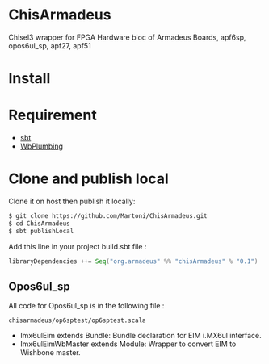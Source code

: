 # ChisArmadeus
Chisel3 wrapper for FPGA Hardware bloc of Armadeus Boards, apf6sp, opos6ul_sp, apf27, apf51

# Install

# Requirement

* [sbt](https://www.scala-sbt.org/)
* [WbPlumbing](https://github.com/Martoni/WbPlumbing)

# Clone and publish local

Clone it on host then publish it locally:
```bash
$ git clone https://github.com/Martoni/ChisArmadeus.git
$ cd ChisArmadeus
$ sbt publishLocal
```

Add this line in your project build.sbt file :
```scala
libraryDependencies ++= Seq("org.armadeus" %% "chisArmadeus" % "0.1")
```


## Opos6ul_sp
All code for Opos6ul_sp is in the following file :
```
chisarmadeus/op6sptest/op6sptest.scala
```

* Imx6ulEim extends Bundle: Bundle declaration for EIM i.MX6ul interface.
* Imx6ulEimWbMaster extends Module: Wrapper to convert EIM to Wishbone master.
